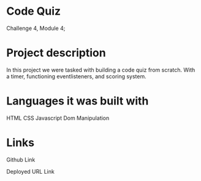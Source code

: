 # Code Quiz

Challenge 4, Module 4;

# Project description
In this project we were tasked with building a code quiz from scratch.  With a timer, functioning eventlisteners, and scoring system. 


# Languages it was built with
HTML
CSS
Javascript
Dom Manipulation

 # Links
 Github Link

 Deployed URL Link
